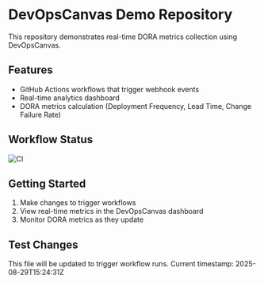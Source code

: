 # DevOpsCanvas Demo Repository

This repository demonstrates real-time DORA metrics collection using DevOpsCanvas.

## Features
- GitHub Actions workflows that trigger webhook events
- Real-time analytics dashboard
- DORA metrics calculation (Deployment Frequency, Lead Time, Change Failure Rate)

## Workflow Status
![CI](https://github.com/theultimateraiderfan/devopscanvas-demo/workflows/CI/badge.svg)

## Getting Started
1. Make changes to trigger workflows
2. View real-time metrics in the DevOpsCanvas dashboard
3. Monitor DORA metrics as they update

## Test Changes
This file will be updated to trigger workflow runs.
Current timestamp: 2025-08-29T15:24:31Z
